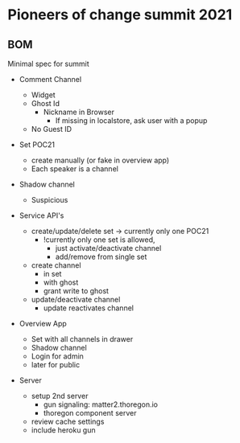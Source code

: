 Pioneers of change summit 2021
==============================

## BOM

Minimal spec for summit

- Comment Channel 
    - Widget
    - Ghost Id
        - Nickname in Browser
            - If missing in localstore, ask user with a popup
    - No Guest ID 

- Set POC21
    - create manually (or fake in overview app)
    - Each speaker is a channel
- Shadow channel
    - Suspicious

- Service API's
    - create/update/delete set -> currently only one POC21
        - !currently only one set is allowed, 
            - just activate/deactivate channel
            - add/remove from single set
    - create channel
        - in set
        - with ghost
        - grant write to ghost
    - update/deactivate channel
        - update reactivates channel
    
- Overview App
    - Set with all channels in drawer
    - Shadow channel
    - Login for admin
    - later for public

- Server
    - setup 2nd server
        - gun signaling: matter2.thoregon.io
        - thoregon component server
    - review cache settings
    - include heroku gun
   
